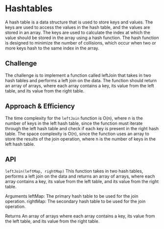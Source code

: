 # Hashtables

A hash table is a data structure that is used to store keys and values. The keys are used to access the values in the hash table, and the values are stored in an array. The keys are used to calculate the index at which the value should be stored in the array using a hash function. The hash function is designed to minimize the number of collisions, which occur when two or more keys hash to the same index in the array.

## Challenge

The challenge is to implement a function called leftJoin that takes in two hash tables and performs a left join on the data. The function should return an array of arrays, where each array contains a key, its value from the left table, and its value from the right table.

## Approach & Efficiency

The time complexity for the `leftJoin` function is O(n), where n is the number of keys in the left hash table, since the function must iterate through the left hash table and check if each key is present in the right hash table. The space complexity is O(n), since the function uses an array to store the results of the join operation, where n is the number of keys in the left hash table.

## API

`leftJoin(leftMap, rightMap)`
This function takes in two hash tables, performs a left join on the data and returns an array of arrays, where each array contains a key, its value from the left table, and its value from the right table.

Arguments
leftMap: The primary hash table to be used for the join operation.
rightMap: The secondary hash table to be used for the join operation.

Returns
An array of arrays where each array contains a key, its value from the left table, and its value from the right table.
